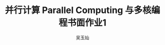 ---
title: 并行计算 Parallel Computing 与多核编程书面作业1
author: 吴玉灿
major: 计算机科学与技术（科学方向）
class: 计科2201
student number: 202203150527
---